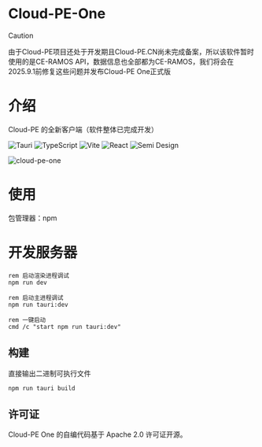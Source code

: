 # Cloud-PE-One

> [!CAUTION]
> 由于Cloud-PE项目还处于开发期且Cloud-PE.CN尚未完成备案，所以该软件暂时使用的是CE-RAMOS API，数据信息也全部都为CE-RAMOS，我们将会在2025.9.1前修复这些问题并发布Cloud-PE One正式版

# 介绍
Cloud-PE 的全新客户端（软件整体已完成开发）

![Tauri](https://img.shields.io/badge/Tauri-191970?style=for-the-badge&logo=Tauri&logoColor=white)
![TypeScript](https://img.shields.io/badge/TypeScript-%23323330.svg?style=for-the-badge&logo=TypeScript&logoColor=%23F7DF1E)
![Vite](https://img.shields.io/badge/Vite-%2335495e.svg?style=for-the-badge&logo=Vite&logoColor=%916CFE)
![React](https://img.shields.io/badge/React-%2335495e.svg?style=for-the-badge&logo=React&logoColor=%234FC08D)
![Semi Design](https://img.shields.io/badge/-SemiDesign-%230170FE?style=for-the-badge&logo=Semi-Design&logoColor=white)

![cloud-pe-one](https://github.com/user-attachments/assets/cd6bfd12-286b-46b3-acd1-c556fbbc8886)
# 使用
包管理器：npm

# 开发服务器
```batch
rem 启动渲染进程调试
npm run dev 

rem 启动主进程调试
npm run tauri:dev

rem 一键启动
cmd /c "start npm run tauri:dev"
```

## 构建
直接输出二进制可执行文件
```batch
npm run tauri build
```

## 许可证
Cloud-PE One 的自编代码基于 Apache 2.0 许可证开源。
